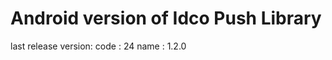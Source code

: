 Android version of Idco Push Library
====================================
last release version:
 code : 24
 name : 1.2.0